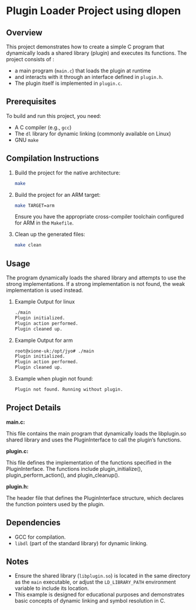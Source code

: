 # Plugin Loader Project using dlopen

## Overview
This project demonstrates how to create a simple C program that dynamically loads a shared library (plugin) and executes its functions. The project consists of :
- a main program (`main.c`) that loads the plugin at runtime
- and interacts with it through an interface defined in `plugin.h`.
- The plugin itself is implemented in `plugin.c`.

## Prerequisites

To build and run this project, you need:

- A C compiler (e.g., `gcc`)
- The `dl` library for dynamic linking (commonly available on Linux)
- GNU `make`

## Compilation Instructions

1. Build the project for the native architecture:
   ```bash
   make
   ```

2. Build the project for an ARM target:
   ```bash
   make TARGET=arm
   ```
   Ensure you have the appropriate cross-compiler toolchain configured for ARM in the `Makefile`.

3. Clean up the generated files:
   ```bash
   make clean
   ```

## Usage

The program dynamically loads the shared library and attempts to use the strong implementations. If a strong implementation is not found, the weak implementation is used instead.

1. Example Output for linux
   ```bash
   ./main
   Plugin initialized.
   Plugin action performed.
   Plugin cleaned up.
   ```

2. Example Output for arm
   ```bash
   root@xione-uk:/opt/jyo# ./main
   Plugin initialized.
   Plugin action performed.
   Plugin cleaned up.
   ```

3. Example when plugin not found:
   ```bash
   Plugin not found. Running without plugin.
   ```

## Project Details

**main.c:**

This file contains the main program that dynamically loads the libplugin.so shared library and uses the PluginInterface to call the plugin’s functions.

**plugin.c:**

This file defines the implementation of the functions specified in the PluginInterface. The functions include plugin_initialize(), plugin_perform_action(), and plugin_cleanup().

**plugin.h:**

The header file that defines the PluginInterface structure, which declares the function pointers used by the plugin.


## Dependencies

- GCC for compilation.
- `libdl` (part of the standard library) for dynamic linking.

## Notes

- Ensure the shared library (`libplugin.so`) is located in the same directory as the `main` executable, or adjust the `LD_LIBRARY_PATH` environment variable to include its location.
- This example is designed for educational purposes and demonstrates basic concepts of dynamic linking and symbol resolution in C.